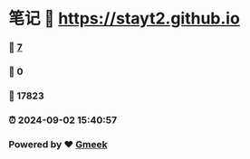 # 笔记 :link: https://stayt2.github.io 
### :page_facing_up: [7](https://stayt2.github.io/tag.html) 
### :speech_balloon: 0 
### :hibiscus: 17823 
### :alarm_clock: 2024-09-02 15:40:57 
### Powered by :heart: [Gmeek](https://github.com/Meekdai/Gmeek)
